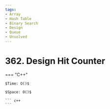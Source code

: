 ```yaml
---
tags:
- Array
- Hash Table
- Binary Search
- Design
- Queue
- Unsolved
---
```



# 362. Design Hit Counter

=== "C++"

    $Time: O()$

    $Space: O()$

    ``` c++
    ```